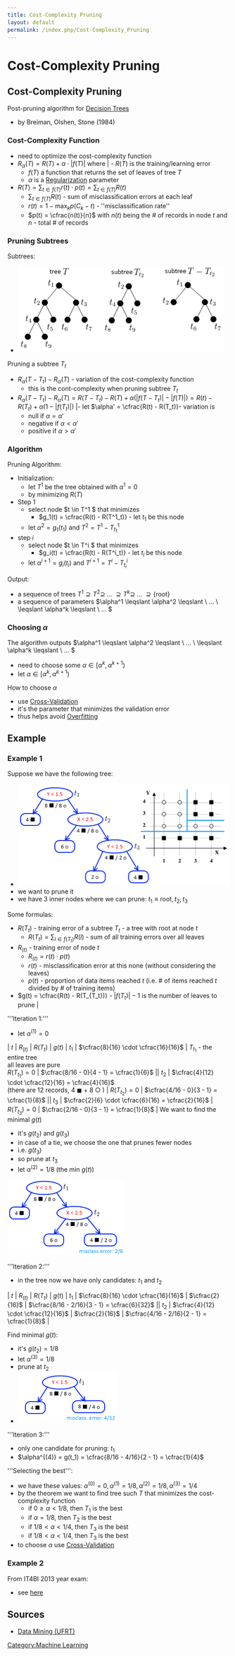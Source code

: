 ```yaml
---
title: Cost-Complexity Pruning
layout: default
permalink: /index.php/Cost-Complexity_Pruning
---
```


# Cost-Complexity Pruning

## Cost-Complexity Pruning
Post-pruning algorithm for [Decision Trees](Decision_Tree_(Data_Mining))
- by Breiman, Olshen, Stone (1984) 


### Cost-Complexity Function
- need to optimize the cost-complexity function
- $R_\alpha (T) = R(T) + \alpha \cdot |  f(T) |$ where |  - $R(T)$ is the training/learning error
  - $f(T)$ a function that returns the set of leaves of tree $T$
  - $\alpha$ is a [Regularization](Regularization) parameter
- $R(T) = \sum_{t \in f(T)} r(t) \cdot p(t) = \sum_{t \in f(T)} R(t)$
  - $\sum_{t \in f(T)} R(t)$ - sum of misclassification errors at each leaf
  - $r(t) = 1 - \max_k p(C_k - t)$  - ''misclassification rate''
  - $p(t) = \cfrac{n(t)}{n}$ with $n(t)$ being the # of records in node $t$ and $n$ - total # of records


### Pruning Subtrees
Subtrees:
- <img src="https://raw.githubusercontent.com/alexeygrigorev/wiki-figures/master/ufrt/kddm/decision-tree-subtrees.png" alt="Image">

Pruning a subtree $T_{t}$
- $R_\alpha(T - T_t) - R_\alpha(T)$ - variation of the cost-complexity function
  - this is the cont-complexity when pruning subtree $T_t$
- $R_\alpha(T - T_t) - R_\alpha(T) = R(T - T_t) - R(T) + \alpha ( |  f(T - T_t) | - |f(T)| ) = R(t) - R(T_t) + \alpha ( 1 - |f(T_t)| )$ |- let $\alpha' = \cfrac{R(t) - R(T_t)}- variation is 
  - null if $\alpha = \alpha'$
  - negative if $\alpha < \alpha'$
  - positive if $\alpha > \alpha'$




### Algorithm
Pruning Algorithm:
- Initialization:
  - let $T^1$ be the tree obtained with $\alpha^1 = 0$
  - by minimizing $R(T)$
- Step 1
  - select node $t \in T^1 $ that minimizes 
    - $g_1(t) = \cfrac{R(t) - R(T^1_t)}  - let $t_1$ be this node
  - let $\alpha^2 = g_1(t_1)$ and $T^2 = T^1 - T^1_{t_1}$
- step $i$
  - select node $t \in T^i $ that minimizes 
    - $g_i(t) = \cfrac{R(t) - R(T^i_t)}  - let $t_i$ be this node
  - let $\alpha^{i + 1} = g_i(t_i)$ and $T^{i+1} = T^i - T^i_{t_i}$


Output:
- a sequence of trees $T^1 \supseteq T^2 \supseteq \ ... \ \supseteq T^k \supseteq \ ... \ \supseteq \{ \text{root} \}$
- a sequence of parameters $\alpha^1 \leqslant \alpha^2 \leqslant \ ... \ \leqslant \alpha^k \leqslant \ ... $


### Choosing $\alpha$
The algorithm outputs $\alpha^1 \leqslant \alpha^2 \leqslant \ ... \ \leqslant \alpha^k \leqslant \ ... $
- need to choose some $\alpha \in [\alpha^k, \alpha^{k+1} )$
- let $\alpha \in [\alpha^k, \alpha^{k+1} )$

How to choose $\alpha$
- use [Cross-Validation](Cross-Validation)
- it's the parameter that minimizes the validation error
- thus helps avoid [Overfitting](Overfitting)


## Example
### Example 1
Suppose we have the following tree:
- <img src="https://raw.githubusercontent.com/alexeygrigorev/wiki-figures/master/ufrt/kddm/decision-tree-pruning-ex1-1.png" alt="Image">
- we want to prune it 
- we have 3 inner nodes where we can prune: $t_1 \equiv \text{root}, t_2, t_3$

Some formulas:
- $R(T_t)$ - training error of a subtree $T_t$ - a tree with root at node $t$
  - $R(T_t) = \sum_{l \in f(T_t)} R(l)$ - sum of all training errors over all leaves
- $R_(t)$ - training error of node $t$
  - $R_(t)  = r(t) \cdot p(t)$ 
  - $r(t)$ - misclassification error at this none (without considering the leaves)
  - $p(t)$ - proportion of data items reached $t$ (i.e. # of items reached $t$ divided by # of training items)
- $g(t) = \cfrac{R(t) - R(T_{T_t})}  - $|  f(T_t) | - 1$ is the number of leaves to prune  |

'''Iteration 1:'''
- let $\alpha^{(1)} = 0$
 
|   $t$  |  $R_(t)$  |  $R(T_t)$  |  $g(t)$  |  $t_1$  |  $\cfrac{8}{16} \cdot \cfrac{16}{16}$  |  $T_{t_1}$ - the entire tree <br/> all leaves are pure <br/> $R(T_{t_1}) = 0$  |  $\cfrac{8/16 - 0}{4 - 1} = \cfrac{1}{6}$  ||  $t_2$  |  $\cfrac{4}{12} \cdot \cfrac{12}{16} = \cfrac{4}{16}$ <br/> (there are 12 records, 4 $\blacksquare$ + 8 $\bigcirc$ )  |  $R(T_{t_2}) = 0$  |  $\cfrac{4/16 - 0}{3 - 1} = \cfrac{1}{8}$ ||  $t_3$  |  $\cfrac{2}{6} \cdot \cfrac{6}{16} = \cfrac{2}{16}$   |  $R(T_{t_3}) = 0$  |   $\cfrac{2/16 - 0}{3 - 1} = \cfrac{1}{8}$ |
We want to find the minimal $g(t)$ 
- it's $g(t_2)$ and $g(t_3)$
- in case of a tie, we choose the one that prunes fewer nodes
- i.e. $g(t_3)$
- so prune at $t_3$
- let $\alpha^{(2)} = 1/8$ (the min $g(t)$)

<img src="https://raw.githubusercontent.com/alexeygrigorev/wiki-figures/master/ufrt/kddm/decision-tree-pruning-ex1-2.png" alt="Image">



'''Iteration 2:'''
- in the tree now we have only candidates: $t_1$ and $t_2$


|   $t$  |  $R_(t)$  |  $R(T_t)$  |  $g(t)$  |  $t_1$  |  $\cfrac{8}{16} \cdot \cfrac{16}{16}$  |  $\cfrac{2}{16}$  |  $\cfrac{8/16 - 2/16}{3 - 1} = \cfrac{6}{32}$ ||  $t_2$  |  $\cfrac{4}{12} \cdot \cfrac{12}{16}$  |  $\cfrac{2}{16}$  |  $\cfrac{4/16 - 2/16}{2 - 1} = \cfrac{1}{8}$ |

Find minimal $g(t)$: 
- it's $g(t_2) = 1/8$
- let $\alpha^{(3)} = 1/8$
- prune at $t_2$
- <img src="https://raw.githubusercontent.com/alexeygrigorev/wiki-figures/master/ufrt/kddm/decision-tree-pruning-ex1-3.png" alt="Image">



'''Iteration 3:'''
- only one candidate for pruning: $t_1$
- $\alpha^{(4)} = g(t_1) = \cfrac{8/16 - 4/16}{2 - 1} = \cfrac{1}{4}$



'''Selecting the best''':
- we have these values: $\alpha^{(0)} = 0, \alpha^{(1)} = 1/8, \alpha^{(2)} = 1/8, \alpha^{(3)} = 1/4$
- by the theorem we want to find tree such $T$ that minimizes the cost-complexity function 
  - if $0 \geqslant \alpha < 1/8$, then $T_1$ is the best
  - if $\alpha = 1/8$, then $T_2$ is the best
  - if $1/8 < \alpha < 1/4$, then $T_3$ is the best
  - if $1/8 < \alpha < 1/4$, then $T_3$ is the best
- to choose $\alpha$ use [Cross-Validation](Cross-Validation)



### Example 2
From IT4BI 2013 year exam:
- see [here](http://docs.google.com/document/d/1d0Mh6XBX9NVyDExkVRNFIbrGGIwDugNDnP75xuDX9Aw/pub)


## Sources
- [Data Mining (UFRT)](Data_Mining_(UFRT))

[Category:Machine Learning](Category_Machine_Learning)